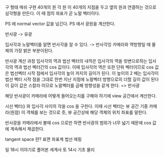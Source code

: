 구 형태 메쉬 구현
40개의 원 각 원 이 40개의 지점을 두고 옆의 원과 연결하는 것으로 삼각형을 만든다.
이 때 점의 좌표가 곧 노말 벡터이다. 

PS 에 normal vector 값을 넘긴다.
PS 에서 광원을 계산한다. 

반사광 -> 유광


입사각과 노말벡터를 알면 반사각을 알 수 있다. -> 반사각잉 카메라와 역방향일 때 물체의 가장 밝은 부분이된다.

반사광 계산 과정
입사각의 역과 법선 벡터의 내적은 입사각의 역을 빗변으로하는 입사각의 역과 법선 벡터간의 cos 값이다. 이때 입사각의 역은 또한 단위 벡터이므로 cos 값은 법선벡터 시작 점에서 입사각의 높이 까지의 길이가 된다. 이  높이의 2 배는 입사각이 법선 벡터 시작 점을 그대로 한번 지난 지점에 노말벡터 방향으로의 더할 길이 값이 된다 이 길이 값은 스칼라 이므로 노말벡터를 곱해 방향성을 같게 한다. => 반사광

해당 반사광이 카메라에 어떻게 들어오는지를 구해야 하기에 view 공간에서 계산한다.

시선 벡터() 와 입사각 사이의 각을 cos 을 구한다. 이때 시선 벡터는 뷰 공간 기중 카메라(원점) 이 객체를 보는 것으로 즛, 뷰 공간상에 해당 객체의 위치 좌표를 말한다.

반사광을 카메라에서 볼때 cos 으로만 하면 반사광의 범위가 너무 넓기 때문에 cos 값에 계속해서 제곱한다. 


tangent space 랸? 표면 좌표계
법선 매핑




일 18시 이야기로  풀어본 세계사 
토 14시 기초 물리
